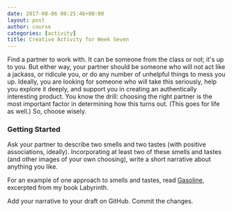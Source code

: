 ```yaml
---
date: 2017-08-06 00:25:46+00:00
layout: post
author: course
categories: [activity]
title: Creative Activity for Week Seven
---
```


Find a partner to work with. It can be someone from the class or not; it's up to you. But either way, your partner should be someone who will not act like a jackass, or ridicule you, or do any number of unhelpful things to mess you up. Ideally, you are looking for someone who will take this seriously, help you explore it deeply, and support you in creating an authentically interesting product. You know the drill: choosing the right partner is the most important factor in determining how this turns out. (This goes for life as well.) So, choose wisely.

### Getting Started

Ask your partner to describe two smells and two tastes (with positive associations, ideally). Incorporating at least two of these smells and tastes (and other images of your own choosing), write a short narrative about anything you like.

For an example of one approach to smells and tastes, read [Gasoline](/addictions/2017/08/06/gasoline/), excerpted from my book Labyrinth.

Add your narrative to your draft on GitHub. Commit the changes.
